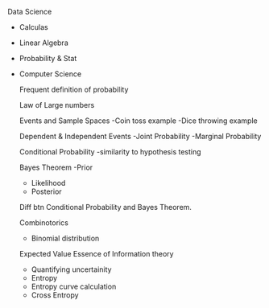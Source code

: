 Data Science
- Calculas
- Linear Algebra
- Probability & Stat
- Computer Science

  Frequent definition of probability

  Law of Large numbers

  Events and Sample Spaces
  -Coin toss example
  -Dice throwing example

  Dependent & Independent Events
  -Joint Probability
  -Marginal Probability
  
  Conditional Probability
    -similarity to hypothesis testing

  Bayes Theorem
    -Prior
    - Likelihood
    - Posterior
 
  Diff btn Conditional Probability and Bayes Theorem.

  Combinotorics
  - Binomial distribution

  Expected Value
  Essence of Information theory
  - Quantifying uncertainity
  - Entropy
  - Entropy curve calculation
  - Cross Entropy
